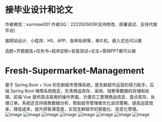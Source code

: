 # 接毕业设计和论文
作者微信：xunmaw001  作者QQ：2223505639(支持修改、部署调试、支持代做毕设)

接网站设计、小程序、H5、APP、各种系统等，单片机、嵌入式也可以做

选题+开题报告+任务书+程序定制+安装测试+论文+答辩PPT都可以做
# Fresh-Supermarket-Management
基于 Spring Boot + Vue 的生鲜超市管理系统，是生鲜超市运营的得力助手。后端 Spring Boot 保障系统稳定，负责商品库存、采购、销售等数据的存储和处理。前端 Vue 提供简洁易用的操作界面，方便员工管理商品信息、盘点库存、处理订单。系统还支持销售数据分析，帮助超市管理者优化进货策略，提高运营效率，降低成本，提升顾客满意度，实现生鲜超市的智能化、信息化管理。
![image](https://github.com/user-attachments/assets/e4897b0d-1097-4ade-a5d8-a78515e66a1e)
![image](https://github.com/user-attachments/assets/1cf8f0f1-0944-4dfa-9dd6-bde4433bc1d1)
![image](https://github.com/user-attachments/assets/a698bdf8-d615-4518-846d-7f27e5412b4c)
![image](https://github.com/user-attachments/assets/0249fdb9-4665-4e25-8197-9f554239724b)
![image](https://github.com/user-attachments/assets/22f8722d-72cd-4e19-9193-bec80dac19a2)
![image](https://github.com/user-attachments/assets/46d15ddc-ea89-42de-887a-f1e815684108)
![image](https://github.com/user-attachments/assets/6429869e-d91c-420a-9454-5026783db4e3)
![image](https://github.com/user-attachments/assets/ec6f934b-bbf4-4bb9-bcf1-e13271e1bdb3)
